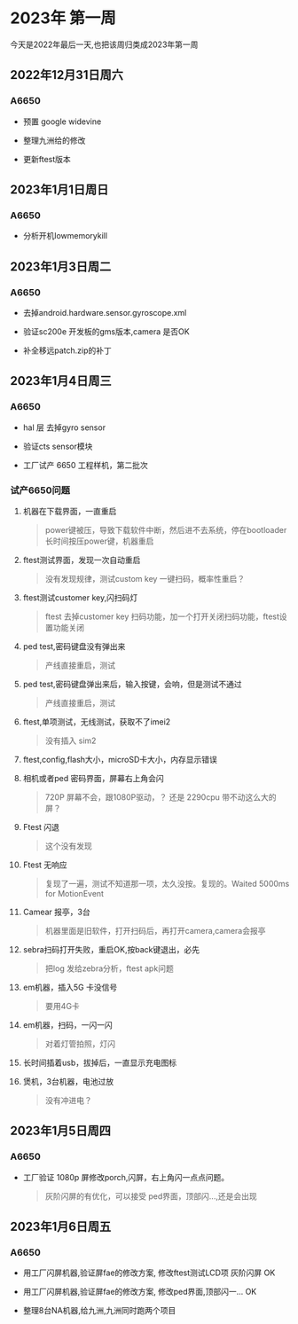 # 2023年 第一周

今天是2022年最后一天,也把该周归类成2023年第一周

## 2022年12月31日周六

### A6650

* 预置 google widevine

* 整理九洲给的修改

* 更新ftest版本

## 2023年1月1日周日

### A6650

* 分析开机lowmemorykill

## 2023年1月3日周二

### A6650

* 去掉android.hardware.sensor.gyroscope.xml

* 验证sc200e 开发板的gms版本,camera 是否OK

* 补全移远patch.zip的补丁

## 2023年1月4日周三

### A6650

* hal 层 去掉gyro sensor

* 验证cts sensor模块

* 工厂试产 6650 工程样机，第二批次

### 试产6650问题

1. 机器在下载界面，一直重启

    > power键被压，导致下载软件中断，然后进不去系统，停在bootloader
    > 长时间按压power键，机器重启

1. ftest测试界面，发现一次自动重启

    > 没有发现规律，测试custom key 一键扫码，概率性重启？

1. ftest测试customer key,闪扫码灯

    > ftest 去掉customer key 扫码功能，加一个打开关闭扫码功能，ftest设置功能关闭

1. ped test,密码键盘没有弹出来

    > 产线直接重启，测试

1. ped test,密码键盘弹出来后，输入按键，会响，但是测试不通过

    > 产线直接重启，测试

1. ftest,单项测试，无线测试，获取不了imei2

    > 没有插入 sim2

1. ftest,config,flash大小，microSD卡大小，内存显示错误

1. 相机或者ped 密码界面，屏幕右上角会闪

    > 720P 屏幕不会，跟1080P驱动，？ 还是 2290cpu 带不动这么大的屏？

1. Ftest 闪退

    > 这个没有发现

1. Ftest 无响应

    > 复现了一遍，测试不知道那一项，太久没按。复现的。Waited 5000ms for MotionEvent

1. Camear 报亭，3台

    > 机器里面是旧软件，打开扫码后，再打开camera,camera会报亭

1. sebra扫码打开失败，重启OK,按back键退出，必先

    > 把log 发给zebra分析，ftest apk问题

1. em机器，插入5G 卡没信号

    > 要用4G卡

1. em机器，扫码，一闪一闪

    > 对着灯管拍照，灯闪

1. 长时间插着usb，拔掉后，一直显示充电图标

1. 煲机，3台机器，电池过放

    > 没有冲进电？

## 2023年1月5日周四

### A6650

* 工厂验证 1080p 屏修改porch,闪屏，右上角闪一点点问题。

    > 灰阶闪屏的有优化，可以接受
    > ped界面，顶部闪...,还是会出现

## 2023年1月6日周五

### A6650

* 用工厂闪屏机器,验证屏fae的修改方案, 修改ftest测试LCD项 灰阶闪屏 OK

* 用工厂闪屏机器,验证屏fae的修改方案, 修改ped界面,顶部闪一... OK

* 整理8台NA机器,给九洲,九洲同时跑两个项目
    